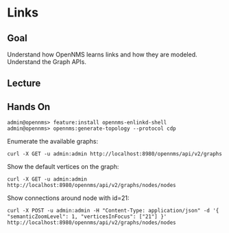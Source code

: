 # Links

## Goal

Understand how OpenNMS learns links and how they are modeled.
Understand the Graph APIs.

## Lecture

## Hands On

```
admin@opennms> feature:install opennms-enlinkd-shell
admin@opennms> opennms:generate-topology --protocol cdp
```

Enumerate the available graphs:
```
curl -X GET -u admin:admin http://localhost:8980/opennms/api/v2/graphs
```

Show the default vertices on the graph:
```
curl -X GET -u admin:admin http://localhost:8980/opennms/api/v2/graphs/nodes/nodes
```

Show connections around node with id=21:
```
curl -X POST -u admin:admin -H "Content-Type: application/json" -d '{ "semanticZoomLevel": 1, "verticesInFocus": ["21"] }' http://localhost:8980/opennms/api/v2/graphs/nodes/nodes
```